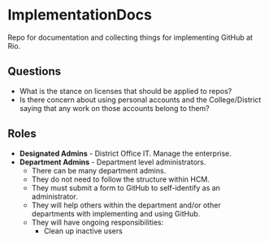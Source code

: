 # ImplementationDocs
Repo for documentation and collecting things for implementing GitHub at Rio.

## Questions
* What is the stance on licenses that should be applied to repos?
* Is there concern about using personal accounts and the College/District saying that any work on those accounts belong to them?

## Roles
* **Designated Admins** - District Office IT. Manage the enterprise.
* **Department Admins** - Department level administrators. 
  * There can be many department admins.
  * They do not need to follow the structure within HCM.
  * They must submit a form to GitHub to self-identify as an administrator.
  * They will help others within the department and/or other departments with implementing and using GitHub.
  * They will have ongoing responsibilities:
    * Clean up inactive users
